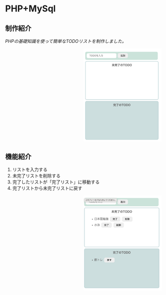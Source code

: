 # PHP+MySql
## 制作紹介
*PHPの基礎知識を使って簡単なTODOリストを制作しました。*
<div style="text-align: right;">
  <img src="/Todo-UI.png" width="50%" />
</div>

## 機能紹介
1. リストを入力する  
2. 未完了リストを削除する  
3. 完了したリストが「完了リスト」に移動する  
4. 完了リストから未完了リストに戻す

<div style="text-align: right;">
  <img src="/TODO.png" width="50%" />
</div>
